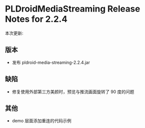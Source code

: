 # PLDroidMediaStreaming Release Notes for 2.2.4

本次更新:

## 版本

- 发布 pldroid-media-streaming-2.2.4.jar

## 缺陷

- 修复使用外部第三方美颜时，预览与推流画面旋转了 90 度的问题

## 其他

- demo 层面添加重连的代码示例